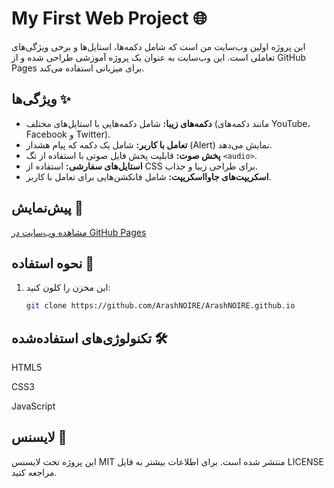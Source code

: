 # My First Web Project 🌐

این پروژه اولین وب‌سایت من است که شامل دکمه‌ها، استایل‌ها و برخی ویژگی‌های تعاملی است. این وب‌سایت به عنوان یک پروژه آموزشی طراحی شده و از GitHub Pages برای میزبانی استفاده می‌کند.

## ویژگی‌ها ✨
- **دکمه‌های زیبا:** شامل دکمه‌هایی با استایل‌های مختلف (مانند دکمه‌های YouTube، Facebook و Twitter).
- **تعامل با کاربر:** شامل یک دکمه که پیام هشدار (Alert) نمایش می‌دهد.
- **پخش صوت:** قابلیت پخش فایل صوتی با استفاده از تگ `<audio>`.
- **استایل‌های سفارشی:** استفاده از CSS برای طراحی زیبا و جذاب.
- **اسکریپت‌های جاوااسکریپت:** شامل فانکشن‌هایی برای تعامل با کاربر.

## پیش‌نمایش 🌟
[مشاهده وب‌سایت در GitHub Pages](https://arashnoire.github.io)

## نحوه استفاده 🚀
1. این مخزن را کلون کنید:
   ```bash
   git clone https://github.com/ArashNOIRE/ArashNOIRE.github.io


## تکنولوژی‌های استفاده‌شده 🛠️
HTML5

CSS3

JavaScript




## لایسنس 📜
این پروژه تحت لایسنس MIT منتشر شده است. برای اطلاعات بیشتر به فایل LICENSE مراجعه کنید.
